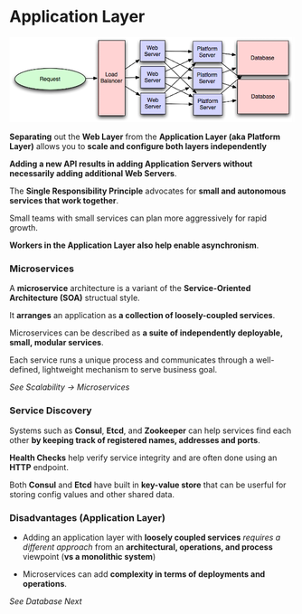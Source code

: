 # Application Layer 

![applr1](./app_layer.png)


**Separating** out the **Web Layer** from the **Application Layer (aka Platform Layer)** allows you to **scale and configure both layers independently**

**Adding a new API results in adding Application Servers without necessarily adding additional Web Servers**. 

The **Single Responsibility Principle** advocates for **small and autonomous services that work together**. 

Small teams with small services can plan more aggressively for rapid growth. 

**Workers in the Application Layer also help enable asynchronism**. 


### Microservices 

A **microservice** architecture is a variant of the **Service-Oriented Architecture (SOA)** structual style. 

It **arranges** an application as **a collection of loosely-coupled services**. 

Microservices can be described as **a suite of independently deployable, small, modular services**. 

Each service runs a unique process and communicates through a well-defined, lightweight mechanism to serve business goal. 

_See Scalability -> Microservices_


### Service Discovery 

Systems such as **Consul**, **Etcd**, and **Zookeeper** can help services find each other **by keeping track of registered names, addresses and ports**. 

**Health Checks** help verify service integrity and are often done using an **HTTP** endpoint. 

Both **Consul** and **Etcd** have built in **key-value store** that can be userful for storing config values and other shared data. 


### Disadvantages (Application Layer)

- Adding an application layer with **loosely coupled services** _requires a different approach_ from an **architectural, operations, and process** viewpoint (**vs a monolithic system**)

- Microservices can add **complexity in terms of deployments and operations**. 


_See Database Next_